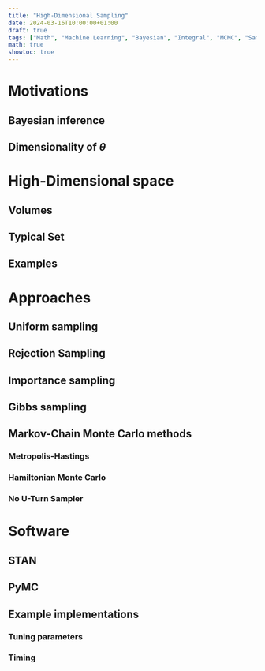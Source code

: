 ```yaml
---
title: "High-Dimensional Sampling"
date: 2024-03-16T10:00:00+01:00
draft: true
tags: ["Math", "Machine Learning", "Bayesian", "Integral", "MCMC", "Sampling"]
math: true
showtoc: true
---
```


# Motivations

## Bayesian inference
## Dimensionality of $\theta$

# High-Dimensional space

## Volumes
## Typical Set
## Examples

# Approaches

## Uniform sampling
## Rejection Sampling
## Importance sampling
## Gibbs sampling
## Markov-Chain Monte Carlo methods
### Metropolis-Hastings
### Hamiltonian Monte Carlo
### No U-Turn Sampler

# Software

## STAN
## PyMC

## Example implementations
### Tuning parameters
### Timing


